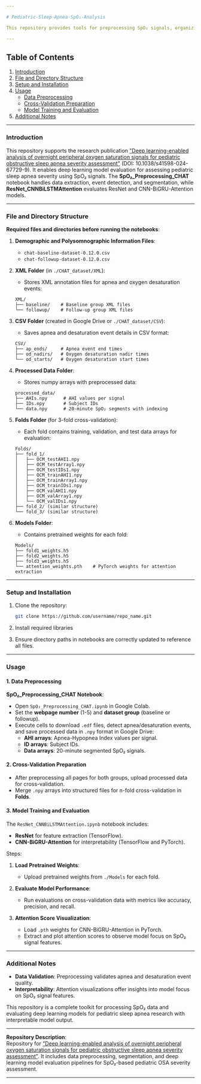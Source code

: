 ```yaml
---

# Pediatric-Sleep-Apnea-SpO₂-Analysis

This repository provides tools for preprocessing SpO₂ signals, organizing data for cross-validation, and evaluating deep learning models for assessing pediatric sleep apnea severity. The **SpO₂_Preprocessing_CHAT** notebook automates data downloads and structuring, while **ResNet_CNNBiLSTMAttention.ipynb** facilitates model training and evaluation. Below are setup instructions, usage details, and file structure guidelines.

---
```


## Table of Contents

1. [Introduction](#introduction)
2. [File and Directory Structure](#file-and-directory-structure)
3. [Setup and Installation](#setup-and-installation)
4. [Usage](#usage)
   - [Data Preprocessing](#data-preprocessing)
   - [Cross-Validation Preparation](#cross-validation-preparation)
   - [Model Training and Evaluation](#model-training-and-evaluation)
5. [Additional Notes](#additional-notes)

---

### Introduction

This repository supports the research publication ["Deep learning-enabled analysis of overnight peripheral oxygen saturation signals for pediatric obstructive sleep apnea severity assessment"](https://doi.org/10.1038/s41598-024-67729-9) (DOI: 10.1038/s41598-024-67729-9). It enables deep learning model evaluation for assessing pediatric sleep apnea severity using SpO₂ signals. The **SpO₂_Preprocessing_CHAT** notebook handles data extraction, event detection, and segmentation, while **ResNet_CNNBiLSTMAttention** evaluates ResNet and CNN-BiGRU-Attention models.

---

### File and Directory Structure

**Required files and directories before running the notebooks**:

1. **Demographic and Polysomnographic Information Files**:
   - `chat-baseline-dataset-0.12.0.csv`
   - `chat-followup-dataset-0.12.0.csv`

2. **XML Folder** (in `./CHAT_dataset/XML`):
   - Stores XML annotation files for apnea and oxygen desaturation events:
   ```plaintext
   XML/
   ├── baseline/    # Baseline group XML files
   └── followup/    # Follow-up group XML files
   ```

3. **CSV Folder** (created in Google Drive or `./CHAT_dataset/CSV`):
   - Saves apnea and desaturation event details in CSV format:
   ```plaintext
   CSV/
   ├── ap_ends/     # Apnea event end times
   ├── od_nadirs/   # Oxygen desaturation nadir times
   └── od_starts/   # Oxygen desaturation start times
   ```

4. **Processed Data Folder**:
   - Stores numpy arrays with preprocessed data:
   ```plaintext
   processed_data/
   ├── AHIs.npy      # AHI values per signal
   ├── IDs.npy       # Subject IDs
   └── data.npy      # 20-minute SpO₂ segments with indexing
   ```

5. **Folds Folder** (for 3-fold cross-validation):
   - Each fold contains training, validation, and test data arrays for evaluation:
   ```plaintext
   Folds/
   ├── fold_1/
   │   ├── OCM_testAHI1.npy 
   │   ├── OCM_testArray1.npy 
   │   ├── OCM_testIDs1.npy 
   │   ├── OCM_trainAHI1.npy 
   │   ├── OCM_trainArray1.npy 
   │   ├── OCM_trainIDs1.npy 
   │   ├── OCM_valAHI1.npy 
   │   ├── OCM_valArray1.npy 
   │   └── OCM_valIDs1.npy
   ├── fold_2/ (similar structure)
   └── fold_3/ (similar structure)
   ```

6. **Models Folder**:
   - Contains pretrained weights for each fold:
   ```plaintext
   Models/
   ├── fold1_weights.h5
   ├── fold2_weights.h5
   ├── fold3_weights.h5
   └── attention_weights.pth    # PyTorch weights for attention extraction
   ```

---

### Setup and Installation

1. Clone the repository:
   ```bash
   git clone https://github.com/username/repo_name.git
   ```
2. Install required libraries
   
3. Ensure directory paths in notebooks are correctly updated to reference all files.

---

### Usage

#### 1. Data Preprocessing

**SpO₂_Preprocessing_CHAT Notebook**:

- Open `SpO₂_Preprocessing_CHAT.ipynb` in Google Colab.
- Set the **webpage number** (1-5) and **dataset group** (baseline or followup).
- Execute cells to download `.edf` files, detect apnea/desaturation events, and save processed data in `.npy` format in Google Drive:
  - **AHI arrays**: Apnea-Hypopnea Index values per signal.
  - **ID arrays**: Subject IDs.
  - **Data arrays**: 20-minute segmented SpO₂ signals.

#### 2. Cross-Validation Preparation

- After preprocessing all pages for both groups, upload processed data for cross-validation.
- Merge `.npy` arrays into structured files for n-fold cross-validation in **Folds**.

#### 3. Model Training and Evaluation

The `ResNet_CNNBiLSTMAttention.ipynb` notebook includes:

- **ResNet** for feature extraction (TensorFlow).
- **CNN-BiGRU-Attention** for interpretability (TensorFlow and PyTorch).

Steps:

1. **Load Pretrained Weights**:
   - Upload pretrained weights from `./Models` for each fold.
   
2. **Evaluate Model Performance**:
   - Run evaluations on cross-validation data with metrics like accuracy, precision, and recall.
   
3. **Attention Score Visualization**:
   - Load `.pth` weights for CNN-BiGRU-Attention in PyTorch.
   - Extract and plot attention scores to observe model focus on SpO₂ signal features.

---

### Additional Notes

- **Data Validation**: Preprocessing validates apnea and desaturation event quality.
- **Interpretability**: Attention visualizations offer insights into model focus on SpO₂ signal features.

This repository is a complete toolkit for processing SpO₂ data and evaluating deep learning models for pediatric sleep apnea research with interpretable model output.

---

**Repository Description**:  
Repository for ["Deep learning-enabled analysis of overnight peripheral oxygen saturation signals for pediatric obstructive sleep apnea severity assessment"](https://doi.org/10.1038/s41598-024-67729-9). It includes data preprocessing, segmentation, and deep learning model evaluation pipelines for SpO₂-based pediatric OSA severity assessment.

---

